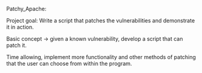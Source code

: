 Patchy_Apache:

Project goal: Write a script that patches the vulnerabilities and demonstrate it in action.

Basic concept -> given a known vulnerability, develop a script that can patch it.

Time allowing, implement more functionality and other methods of patching that the user can choose from within the program. 
